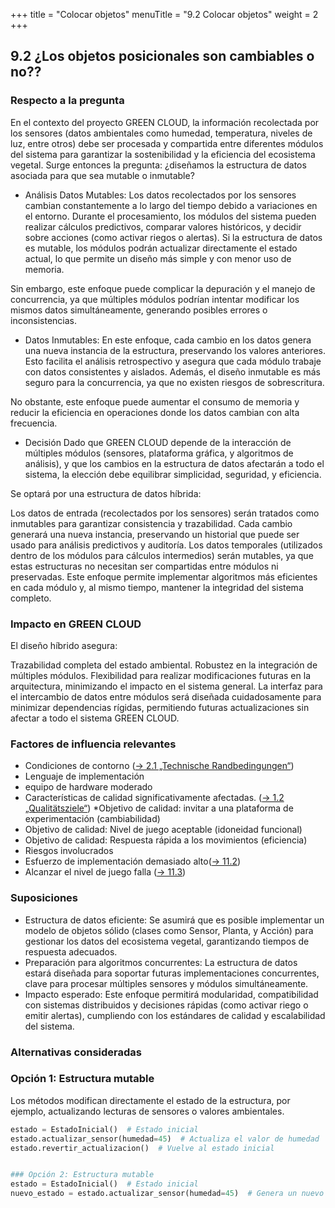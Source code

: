 +++
title = "Colocar objetos"
menuTitle = "9.2 Colocar objetos"
weight = 2
+++

## 9.2 ¿Los objetos posicionales son cambiables o no??

### Respecto a la pregunta

En el contexto del proyecto GREEN CLOUD, la información recolectada por los sensores (datos ambientales como humedad, temperatura, niveles de luz, entre otros) debe ser procesada y compartida entre diferentes módulos del sistema para garantizar la sostenibilidad y la eficiencia del ecosistema vegetal. Surge entonces la pregunta: ¿diseñamos la estructura de datos asociada para que sea mutable o inmutable?

* Análisis
Datos Mutables:
Los datos recolectados por los sensores cambian constantemente a lo largo del tiempo debido a variaciones en el entorno. Durante el procesamiento, los módulos del sistema pueden realizar cálculos predictivos, comparar valores históricos, y decidir sobre acciones (como activar riegos o alertas). Si la estructura de datos es mutable, los módulos podrán actualizar directamente el estado actual, lo que permite un diseño más simple y con menor uso de memoria.

Sin embargo, este enfoque puede complicar la depuración y el manejo de concurrencia, ya que múltiples módulos podrían intentar modificar los mismos datos simultáneamente, generando posibles errores o inconsistencias.

* Datos Inmutables:
En este enfoque, cada cambio en los datos genera una nueva instancia de la estructura, preservando los valores anteriores. Esto facilita el análisis retrospectivo y asegura que cada módulo trabaje con datos consistentes y aislados. Además, el diseño inmutable es más seguro para la concurrencia, ya que no existen riesgos de sobrescritura.

No obstante, este enfoque puede aumentar el consumo de memoria y reducir la eficiencia en operaciones donde los datos cambian con alta frecuencia.

* Decisión
Dado que GREEN CLOUD depende de la interacción de múltiples módulos (sensores, plataforma gráfica, y algoritmos de análisis), y que los cambios en la estructura de datos afectarán a todo el sistema, la elección debe equilibrar simplicidad, seguridad, y eficiencia.

Se optará por una estructura de datos híbrida:

Los datos de entrada (recolectados por los sensores) serán tratados como inmutables para garantizar consistencia y trazabilidad. Cada cambio generará una nueva instancia, preservando un historial que puede ser usado para análisis predictivos y auditoría.
Los datos temporales (utilizados dentro de los módulos para cálculos intermedios) serán mutables, ya que estas estructuras no necesitan ser compartidas entre módulos ni preservadas.
Este enfoque permite implementar algoritmos más eficientes en cada módulo y, al mismo tiempo, mantener la integridad del sistema completo.

### Impacto en GREEN CLOUD
El diseño híbrido asegura:

Trazabilidad completa del estado ambiental.
Robustez en la integración de múltiples módulos.
Flexibilidad para realizar modificaciones futuras en la arquitectura, minimizando el impacto en el sistema general.
La interfaz para el intercambio de datos entre módulos será diseñada cuidadosamente para minimizar dependencias rígidas, permitiendo futuras actualizaciones sin afectar a todo el sistema GREEN CLOUD.


### Factores de influencia relevantes

* Condiciones de contorno ([→ 2.1 „Technische Randbedingungen“](/02_randbedingungen/01_technisch/))
* Lenguaje de implementación 
 * equipo de hardware moderado
* Características de calidad significativamente afectadas. ([→ 1.2 „Qualitätsziele“](/01_einfuehrung/02_qualitaetsziele/))
 *Objetivo de calidad: invitar a una plataforma de experimentación (cambiabilidad)
 * Objetivo de calidad: Nivel de juego aceptable (idoneidad funcional)
 * Objetivo de calidad: Respuesta rápida a los movimientos (eficiencia)
* Riesgos involucrados
 * Esfuerzo de implementación demasiado alto([→ 11.2](/11_risiken/02_aufwand/))
 * Alcanzar el nivel de juego falla ([→ 11.3](/11_risiken/03_spielstaerke/))

### Suposiciones

* Estructura de datos eficiente: Se asumirá que es posible implementar un modelo de objetos sólido (clases como Sensor, Planta, y Acción) para gestionar los datos del ecosistema vegetal, garantizando tiempos de respuesta adecuados.
* Preparación para algoritmos concurrentes: La estructura de datos estará diseñada para soportar futuras implementaciones concurrentes, clave para procesar múltiples sensores y módulos simultáneamente.
* Impacto esperado: Este enfoque permitirá modularidad, compatibilidad con sistemas distribuidos y decisiones rápidas (como activar riego o emitir alertas), cumpliendo con los estándares de calidad y escalabilidad del sistema.

### Alternativas consideradas
### Opción 1: Estructura mutable  
Los métodos modifican directamente el estado de la estructura, por ejemplo, actualizando lecturas de sensores o valores ambientales.

```python
estado = EstadoInicial()  # Estado inicial
estado.actualizar_sensor(humedad=45)  # Actualiza el valor de humedad
estado.revertir_actualizacion()  # Vuelve al estado inicial


### Opción 2: Estructura mutable 
estado = EstadoInicial()  # Estado inicial
nuevo_estado = estado.actualizar_sensor(humedad=45)  # Genera un nuevo estado


